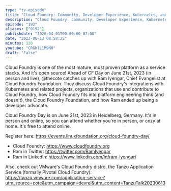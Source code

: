 ```yaml
---
type: "tv-episode"
title: "Cloud Foundry: Community, Developer Experience, Kubernetes, and more, with Ram Iyengar"
description: "Cloud Foundry: Community, Developer Experience, Kubernetes, and more, with Ram Iyengar"
episode: "192"
aliases: ["0192"]
publishdate: "2020-04-01T00:00:00-07:00"
date: "2023-06-13 08:58:25"
minutes: 120
youtube: "CRGhlL1M9N0"
draft: "False"
---
```


Cloud Foundry is one of the most mature, most proven platform as a service stacks. And it's open source! Ahead of CF Day on June 21st, 2023 (in person and live), @thecote catches up with Ram Iyengar, Chief Evangelist at Cloud Foundry Foundation. They discuss Cloud Foundry's integrations with Kubernetes and related projects, organizations that use and contribute to Cloud Foundry, how Cloud Foundry fits into platform engineering think (and doesn't), the Cloud Foundry Foundation, and how Ram ended up being a developer advocate.

Cloud Foundry Day is on June 21st, 2023 in Heidelberg, Germany. It's in person and online, so you can attend whether you're in person, or cozy at home. It's free to attend online.

Register here: https://events.linuxfoundation.org/cloud-foundry-day/

- Cloud Foundry: https://www.cloudfoundry.org
- Ram in Twitter: https://twitter.com/RamIyengar
- Ram in LinkedIn: https://www.linkedin.com/in/ram-iyengar/ 

Also, check out VMware's Cloud Foundry distro, the Tanzu Application Service (formally Pivotal Cloud Foundry): https://tanzu.vmware.com/application-service?utm_source=cote&utm_campaign=devrel&utm_content=TanzuTalk20230613